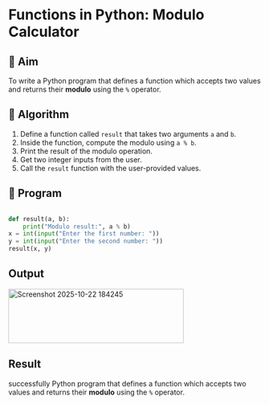 # Functions in Python: Modulo Calculator

## 🎯 Aim
To write a Python program that defines a function which accepts two values and returns their **modulo** using the `%` operator.

## 🧠 Algorithm
1. Define a function called `result` that takes two arguments `a` and `b`.
2. Inside the function, compute the modulo using `a % b`.
3. Print the result of the modulo operation.
4. Get two integer inputs from the user.
5. Call the `result` function with the user-provided values.

## 🧾 Program
```py

def result(a, b):
    print("Modulo result:", a % b)
x = int(input("Enter the first number: "))
y = int(input("Enter the second number: "))
result(x, y)
```

## Output
<img width="349" height="108" alt="Screenshot 2025-10-22 184245" src="https://github.com/user-attachments/assets/d076011e-d077-4f9f-9f61-b36dfc774160" />

## Result
successfully Python program that defines a function which accepts two values and returns their **modulo** using the `%` operator.
 
